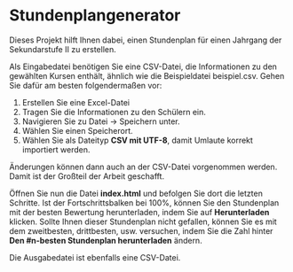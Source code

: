 # Stundenplangenerator

Dieses Projekt hilft Ihnen dabei, einen Stundenplan für einen Jahrgang der Sekundarstufe II zu erstellen.

Als Eingabedatei benötigen Sie eine CSV-Datei, die Informationen zu den gewählten Kursen enthält, ähnlich wie die Beispieldatei beispiel.csv.
Gehen Sie dafür am besten folgendermaßen vor:
1. Erstellen Sie eine Excel-Datei
2. Tragen Sie die Informationen zu den Schülern ein.
3. Navigieren Sie zu Datei -> Speichern unter.
4. Wählen Sie einen Speicherort.
5. Wählen Sie als Dateityp __CSV mit UTF-8__, damit Umlaute korrekt importiert werden.

Änderungen können dann auch an der CSV-Datei vorgenommen werden.
Damit ist der Großteil der Arbeit geschafft.

Öffnen Sie nun die Datei __index.html__ und befolgen Sie dort die letzten Schritte.
Ist der Fortschrittsbalken bei 100%, können Sie den Stundenplan mit der besten Bewertung herunterladen, indem Sie auf __Herunterladen__ klicken.
Sollte Ihnen dieser Stundenplan nicht gefallen, können Sie es mit dem zweitbesten, drittbesten, usw. versuchen, indem Sie die Zahl hinter __Den #n-besten Stundenplan herunterladen__ ändern.

Die Ausgabedatei ist ebenfalls eine CSV-Datei.
